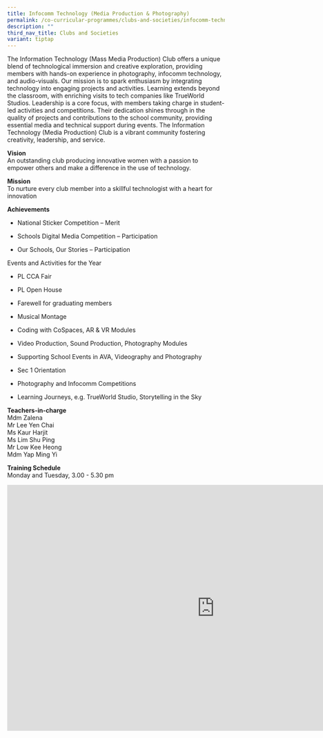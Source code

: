 ```yaml
---
title: Infocomm Technology (Media Production & Photography)
permalink: /co-curricular-programmes/clubs-and-societies/infocomm-technology-media-production/
description: ""
third_nav_title: Clubs and Societies
variant: tiptap
---
```

<p>The Information Technology (Mass Media Production) Club offers a unique
blend of technological immersion and creative exploration, providing members
with hands-on experience in photography, infocomm technology, and audio-visuals.
Our mission is to spark enthusiasm by integrating technology into engaging
projects and activities. Learning extends beyond the classroom, with enriching
visits to tech companies like TrueWorld Studios. Leadership is a core focus,
with members taking charge in student-led activities and competitions.
Their dedication shines through in the quality of projects and contributions
to the school community, providing essential media and technical support
during events. The Information Technology (Media Production) Club is a
vibrant community fostering creativity, leadership, and service.</p>
<p><strong>Vision</strong> 
<br>An outstanding club producing innovative women with a passion to empower
others and make a difference in the use of technology.</p>
<p><strong>Mission</strong> 
<br>To nurture every club member into a skillful technologist with a heart
for innovation</p>
<p><strong>Achievements</strong>
</p>
<ul data-tight="true" class="tight">
<li>
<p>National Sticker Competition – Merit</p>
</li>
<li>
<p>Schools Digital Media Competition – Participation</p>
</li>
<li>
<p>Our Schools, Our Stories – Participation</p>
</li>
</ul>
<p>Events and Activities for the Year</p>
<ul data-tight="true" class="tight">
<li>
<p>PL CCA Fair</p>
</li>
<li>
<p>PL Open House</p>
</li>
<li>
<p>Farewell for graduating members</p>
</li>
<li>
<p>Musical Montage</p>
</li>
<li>
<p>Coding with CoSpaces, AR &amp; VR Modules</p>
</li>
<li>
<p>Video Production, Sound Production, Photography Modules</p>
</li>
<li>
<p>Supporting School Events in AVA, Videography and Photography</p>
</li>
<li>
<p>Sec 1 Orientation</p>
</li>
<li>
<p>Photography and Infocomm Competitions</p>
</li>
<li>
<p>Learning Journeys, e.g. TrueWorld Studio, Storytelling in the Sky</p>
</li>
</ul>
<p><strong>Teachers-in-charge</strong> 
<br>Mdm Zalena
<br>Mr Lee Yen Chai
<br>Ms Kaur Harjit
<br>Ms Lim Shu Ping
<br>Mr Low Kee Heong
<br>Mdm Yap Ming Yi</p>
<p><strong>Training Schedule</strong> 
<br>Monday and Tuesday, 3.00 - 5.30 pm</p>
<div class="iframe-wrapper">
<iframe height="569" width="960" allowfullscreen="true" frameborder="0" src="https://docs.google.com/presentation/d/11tFWW0CdvsUvUMl578EO9jzyNrPmC5AreeXeiiK_IS8/embed?start=true&amp;loop=true&amp;delayms=3000"></iframe>
</div>
<p></p>